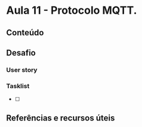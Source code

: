 # Aula 11 - Protocolo MQTT.

## Conteúdo




## Desafio

### User story



### Tasklist

* [ ]


## Referências e recursos úteis

[]()

